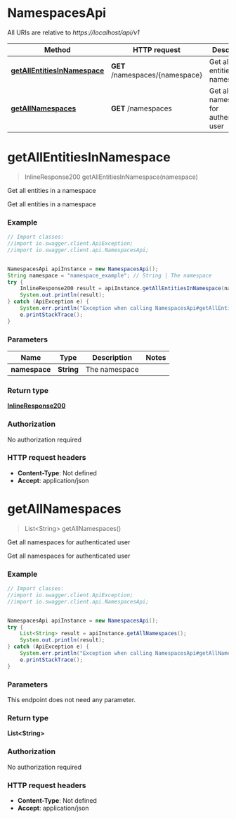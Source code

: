 # NamespacesApi

All URIs are relative to *https://localhost/api/v1*

Method | HTTP request | Description
------------- | ------------- | -------------
[**getAllEntitiesInNamespace**](NamespacesApi.md#getAllEntitiesInNamespace) | **GET** /namespaces/{namespace} | Get all entities in a namespace
[**getAllNamespaces**](NamespacesApi.md#getAllNamespaces) | **GET** /namespaces | Get all namespaces for authenticated user


<a name="getAllEntitiesInNamespace"></a>
# **getAllEntitiesInNamespace**
> InlineResponse200 getAllEntitiesInNamespace(namespace)

Get all entities in a namespace

Get all entities in a namespace

### Example
```java
// Import classes:
//import io.swagger.client.ApiException;
//import io.swagger.client.api.NamespacesApi;


NamespacesApi apiInstance = new NamespacesApi();
String namespace = "namespace_example"; // String | The namespace
try {
    InlineResponse200 result = apiInstance.getAllEntitiesInNamespace(namespace);
    System.out.println(result);
} catch (ApiException e) {
    System.err.println("Exception when calling NamespacesApi#getAllEntitiesInNamespace");
    e.printStackTrace();
}
```

### Parameters

Name | Type | Description  | Notes
------------- | ------------- | ------------- | -------------
 **namespace** | **String**| The namespace |

### Return type

[**InlineResponse200**](InlineResponse200.md)

### Authorization

No authorization required

### HTTP request headers

 - **Content-Type**: Not defined
 - **Accept**: application/json

<a name="getAllNamespaces"></a>
# **getAllNamespaces**
> List&lt;String&gt; getAllNamespaces()

Get all namespaces for authenticated user

Get all namespaces for authenticated user

### Example
```java
// Import classes:
//import io.swagger.client.ApiException;
//import io.swagger.client.api.NamespacesApi;


NamespacesApi apiInstance = new NamespacesApi();
try {
    List<String> result = apiInstance.getAllNamespaces();
    System.out.println(result);
} catch (ApiException e) {
    System.err.println("Exception when calling NamespacesApi#getAllNamespaces");
    e.printStackTrace();
}
```

### Parameters
This endpoint does not need any parameter.

### Return type

**List&lt;String&gt;**

### Authorization

No authorization required

### HTTP request headers

 - **Content-Type**: Not defined
 - **Accept**: application/json

